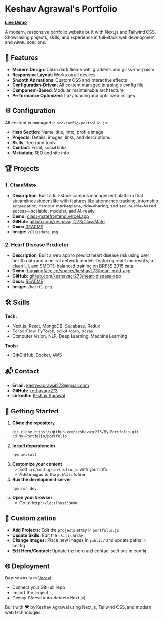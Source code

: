 # Keshav Agrawal's Portfolio

[**Live Demo**](https://my-portfolio-blush-beta-17.vercel.app/)

A modern, responsive portfolio website built with Next.js and Tailwind CSS. Showcasing projects, skills, and experience in full-stack web development and AI/ML solutions.

## 🚀 Features

- **Modern Design**: Clean dark theme with gradients and glass-morphism
- **Responsive Layout**: Works on all devices
- **Smooth Animations**: Custom CSS and interactive effects
- **Configuration-Driven**: All content managed in a single config file
- **Component-Based**: Modular, maintainable architecture
- **Performance Optimized**: Lazy loading and optimized images


## ⚙️ Configuration

All content is managed in `src/config/portfolio.js`:
- **Hero Section**: Name, title, intro, profile image
- **Projects**: Details, images, links, and descriptions
- **Skills**: Tech and tools
- **Contact**: Email, social links
- **Metadata**: SEO and site info

## 🏆 Projects

### 1. ClassMate
- **Description:** Built a full-stack campus management platform that streamlines student life with features like attendance tracking, internship aggregation, campus marketplace, ride-sharing, and secure role-based access—scalable, modular, and AI-ready.
- **Demo:** [class-matefrontend.vercel.app](https://class-matefrontend.vercel.app/)
- **GitHub:** [github.com/keshavagr273/ClassMate](https://github.com/keshavagr273/ClassMate)
- **Docs:** [README](https://github.com/keshavagr273/ClassMate/blob/main/README.md)
- **Image:** `/ClassMate.png`

### 2. Heart Disease Predictor
- **Description:** Built a web app to predict heart disease risk using user health data and a neural network model—featuring real-time results, a clean UI, and SMOTE-balanced training on BRFSS 2015 data.
- **Demo:** [huggingface.co/spaces/keshav273/heart-pred-app](https://huggingface.co/spaces/keshav273/heart-pred-app)
- **GitHub:** [github.com/keshavagr273/heart-disease-app](https://github.com/keshavagr273/heart-disease-app)
- **Docs:** [README](https://github.com/keshavagr273/heart-disease-app/blob/master/README.md)
- **Image:** `/heart1.png`

## 🛠️ Skills

**Tech:**
- Next.js, React, MongoDB, Supabase, Redux
- TensorFlow, PyTorch, scikit-learn, Keras
- Computer Vision, NLP, Deep Learning, Machine Learning

**Tools:**
- Git/GitHub, Docker, AWS

## 📬 Contact

- **Email:** keshavagrawal273@gmail.com
- **GitHub:** [keshavagr273](https://github.com/keshavagr273)
- **LinkedIn:** [Keshav Agrawal](https://www.linkedin.com/in/keshav-agrawal-02b4861b0?utm_source=share&utm_campaign=share_via&utm_content=profile&utm_medium=android_app)

## 🚀 Getting Started

1. **Clone the repository**
   ```bash
   git clone https://github.com/keshavagr273/My-Portfolio.git
   cd My-Portfolio/portfolio
   ```
2. **Install dependencies**
   ```bash
   npm install
   ```
3. **Customize your content**
   - Edit `src/config/portfolio.js` with your info
   - Add images to the `public/` folder
4. **Run the development server**
   ```bash
   npm run dev
   ```
5. **Open your browser**
   - Go to `http://localhost:3000`

## 📝 Customization

- **Add Projects:** Edit the `projects` array in `portfolio.js`
- **Update Skills:** Edit the `skills` array
- **Change Images:** Place new images in `public/` and update paths in config
- **Edit Hero/Contact:** Update the hero and contact sections in config

## 🌐 Deployment

Deploy easily to [Vercel](https://vercel.com/):
- Connect your GitHub repo
- Import the project
- Deploy (Vercel auto-detects Next.js)


Built with ❤️ by Keshav Agrawal using Next.js, Tailwind CSS, and modern web technologies.
